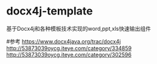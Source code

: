 # docx4j-template
基于Docx4j和各种模板技术实现的word,ppt,xls快速输出组件


#参考
https://www.docx4java.org/trac/docx4j
http://53873039oycg.iteye.com/category/334859
http://53873039oycg.iteye.com/category/302596

